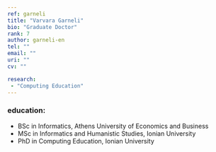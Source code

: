 ```yaml
---
ref: garneli
title: "Varvara Garneli"
bio: "Graduate Doctor"
rank: 7
author: garneli-en
tel: ""
email: ""
uri: ""
cv: ""

research:
 - "Computing Education"
---
```


### education:
 - BSc in Informatics, Athens University of Economics and Business
 - MSc in Informatics and Humanistic Studies, Ionian University
 - PhD in Computing Education, Ionian University
